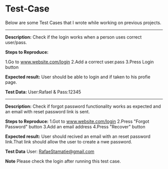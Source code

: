 # Test-Case

Below are some Test Cases that I wrote while working on previous projects.

-------------

**Description:**
Check if the login works when a person uses correct user/pass.

**Steps to Reproduce:**

1.Go to www.website.com/login
2.Add a correct user.pass
3.Press Login button

**Expected result:**
User should be able to login and if taken to his profie page.

**Test Data:**
User:Rafael & Pass:12345


-------------

**Description:**
Check if forgot password functionality works as expected and an email with reset password link is sent.

**Steps to Reproduce:**
1.Got to www.website.com/login
2.Press "Forgot Password" button
3.Add an email address
4.Press "Recover" button

**Expected result:**
User should recived an email with an reset password link.That link should allow the user to create a nwe password.

**Test Data**
User: RafaeStamatie@gmail.com

**Note**
Please check the login after running this test case.
